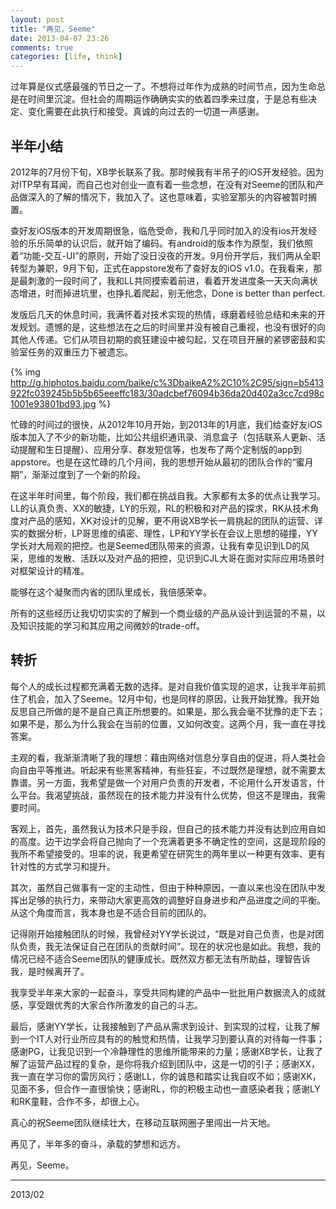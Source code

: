```yaml
---
layout: post
title: "再见，Seeme"
date: 2013-04-07 23:26
comments: true
categories: [life, think]
---
```

过年算是仪式感最强的节日之一了。不想将过年作为成熟的时间节点，因为生命总是在时间里沉淀。但社会的周期运作确确实实的依着四季来过度，于是总有些决定、变化需要在此执行和接受。真诚的向过去的一切道一声感谢。

半年小结
---
2012年的7月份下旬，XB学长联系了我。那时候我有半吊子的iOS开发经验。因为对ITP早有耳闻，而自己也对创业一直有着一些念想，在没有对Seeme的团队和产品做深入的了解的情况下，我加入了。这也意味着，实验室那头的内容被暂时搁置。
<!--more-->
查好友iOS版本的开发周期很急，临危受命，我和几乎同时加入的没有ios开发经验的乐乐简单的认识后，就开始了编码。有android的版本作为原型，我们依照着“功能-交互-UI”的原则，开始了没日没夜的开发。9月份开学后，我们两从全职转型为兼职，9月下旬，正式在appstore发布了查好友的iOS v1.0。在我看来，那是最刺激的一段时间了，我和LL共同摸索着前进，看着开发进度条一天天向满状态增进，时而掉进坑里，也挣扎着爬起，别无他念，Done is better than perfect.

发版后几天的休息时间，我满怀着对技术实现的热情，琢磨着经验总结和未来的开发规划。遗憾的是，这些想法在之后的时间里并没有被自己重视，也没有很好的向其他人传递。它们从项目初期的疯狂建设中被勾起，又在项目开展的紧锣密鼓和实验室任务的双重压力下被遗忘。

{% img http://g.hiphotos.baidu.com/baike/c%3DbaikeA2%2C10%2C95/sign=b5413922fc039245b5b5b65eeeffc183/30adcbef76094b36da20d402a3cc7cd98c1001e93801bd93.jpg %}

忙碌的时间过的很快，从2012年10月开始，到2013年的1月底，我们给查好友iOS版本加入了不少的新功能，比如公共组织通讯录、消息盒子（包括联系人更新、活动提醒和生日提醒）、应用分享、群发短信等，也发布了两个定制版的app到appstore。也是在这忙碌的几个月间，我的思想开始从最初的团队合作的“蜜月期”，渐渐过度到了一个新的阶段。

在这半年时间里，每个阶段，我们都在挑战自我。大家都有太多的优点让我学习。LL的认真负责、XX的敏捷，LY的乐观，RL的积极和对产品的探求，RK从技术角度对产品的感知，XK对设计的见解，更不用说XB学长一肩挑起的团队的运营、详实的数据分析，LP哥思维的缜密、理性，LP和YY学长在会议上思想的碰撞，YY学长对大局观的把控。也是Seemed团队带来的资源，让我有幸见识到LD的风采，思维的发散、活跃以及对产品的把控，见识到CJL大哥在面对实际应用场景时对框架设计的精准。

能够在这个凝聚而内省的团队里成长，我倍感荣幸。

所有的这些经历让我切切实实的了解到一个商业级的产品从设计到运营的不易，以及知识技能的学习和其应用之间微妙的trade-off。

转折
---
每个人的成长过程都充满着无数的选择。是对自我价值实现的追求，让我半年前抓住了机会，加入了Seeme。12月中旬，也是同样的原因，让我开始犹豫。我开始反思自己所做的是不是自己真正所想要的。如果是，那么我会毫不犹豫的走下去；如果不是，那么为什么我会在当前的位置，又如何改变。这两个月，我一直在寻找答案。

主观的看，我渐渐清晰了我的理想：藉由网络对信息分享自由的促进，将人类社会向自由平等推进。听起来有些黑客精神，有些狂妄，不过既然是理想，就不需要太靠谱。另一方面，我希望是做一个对用户负责的开发者，不论用什么开发语言，什么平台。我渴望挑战，虽然现在的技术能力并没有什么优势，但这不是理由，我需要时间。

客观上，首先，虽然我认为技术只是手段，但自己的技术能力并没有达到应用自如的高度。边干边学会将自己抛向了一个充满着更多不确定性的空间，这是现阶段的我所不希望接受的。坦率的说，我更希望在研究生的两年里以一种更有效率、更有针对性的方式学习和提升。

其次，虽然自己做事有一定的主动性，但由于种种原因，一直以来也没在团队中发挥出足够的执行力，来带动大家更高效的调整好自身进步和产品进度之间的平衡。从这个角度而言，我本身也是不适合目前的团队的。

记得刚开始接触团队的时候，我曾经对YY学长说过，“既是对自己负责，也是对团队负责，我无法保证自己在团队的贡献时间”。现在的状况也是如此。我想，我的情况已经不适合Seeme团队的健康成长。既然双方都无法有所助益，理智告诉我，是时候离开了。     

我享受半年来大家的一起奋斗，享受共同构建的产品中一批批用户数据流入的成就感，享受跟优秀的大家合作所激发的自己的斗志。

最后，感谢YY学长，让我接触到了产品从需求到设计、到实现的过程，让我了解到一个IT人对行业所应具有的的触觉和热情，让我学习到要认真的对待每一件事；感谢PG，让我见识到一个冷静理性的思维所能带来的力量；感谢XB学长，让我了解了运营产品过程的复杂，是你将我介绍到团队中，这是一切的引子；感谢XX，我一直在学习你的雷厉风行；感谢LL，你的诚恳和踏实让我自叹不如；感谢XK，见面不多，但合作一直很愉快；感谢RL，你的积极主动也一直感染者我；感谢LY和RK童鞋，合作不多，却很上心。

真心的祝Seeme团队继续壮大，在移动互联网圈子里闯出一片天地。

再见了，半年多的奋斗，承载的梦想和远方。

再见，Seeme。

---

2013/02